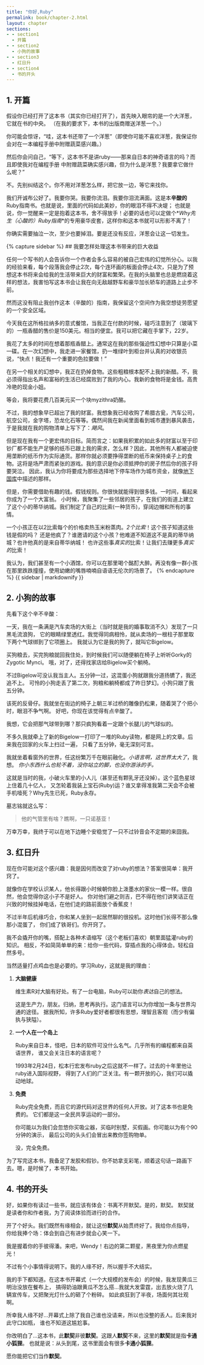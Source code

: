 ```yaml
---
title: "你好,Ruby"
permalink: book/chapter-2.html
layout: chapter
sections:
- - section1
  - 开篇
- - section2
  - 小狗的故事
- - section3
  - 红日升
- - section4
  - 书的开头
---
```


<a name="section1"></a>

## 1. 开篇

假设你已经打开了这本书（其实你已经打开了），首先映入眼帘的是一个大洋葱，它就在书的中央。
（在我的要求下，本书的出版商赠送洋葱一个。）

你可能会惊讶，“哇，这本书还带了一个洋葱”（即使你可能不喜欢洋葱，我保证你会对在一本编程手册中附赠蔬菜感兴趣。）

然后你会问自己，“等下，这本书不是讲ruby——那来自日本的神奇语言的吗？而且即使我对在编程手册
中附赠蔬菜确实感兴趣，但为什么是洋葱？我要拿它做什么呢？”

不。先别纠结这个。你不用对洋葱怎么样，把它放一边，等它来找你。

我们开诚布公好了。我要你哭。我要你流泪。我要你泪流满面。这是本**辛酸的**Ruby指南书。也就是说，里面的代码如此美妙，你的眼泪不得不决堤；
也就是说，你一觉醒来一定是抱着这本书，舍不得放手！必要的话也可以定做个*_Why先生（心酸的）Ruby指南_*的专用豪华皮套，这样你和这本书就可以形影不离了！

你确实需要抽泣一次，至少也要掉泪。要是还没有反应，洋葱会让这一切发生。

<div class=sidebar><aside>
{% capture sidebar %}
## 我要怎样处理这本书带来的巨大收益

任何一个写书的人会告诉你一个作者会多么容易的被自己宏伟的幻觉所分心。以我的经验来看，每个段落我会停止2次，每个连环画的板面会停止4次，只是为了预想这本书将来会给我的生活带来巨大的财富和繁荣。在我的头脑里也总是燃烧着这样的想法，我害怕写这本书会让我在向无敌越野车和豪华加长轿车的道路上止步不前。

然而这没有阻止我创作这本（辛酸的）指南，我保留这个空间作为我空想徒劳愿望的一个安全区域。

今天我在这所格拉纳多的意式餐馆，当我正在付款的时候，碰巧注意到了（玻璃下的）一瓶香醋的售价是150美元。相当的便宜。我可以把它藏在手掌下，22岁。

我花了太多的时间在想着那瓶香醋上。通常这在我的那些强迫性幻想中只算是小菜一碟。在一次幻想中，我走进一家餐馆，扔一堆绿叶到柜台并认真的对收银员说，“快点！我还有一个重要的色拉要做！”

在另一个相关的幻想中，我正在扔掉食物。这些粗粮根本配不上我的新醋。不，我必须得指出名声和富裕的生活已经腐败到了我的内心。我新的食物将是金钱。高贵冷艳的现金小姐。

等会，我将要花费几百美元买一个块myzithra奶酪。

不过，我的想象早已超出了我的财富。我想象我已经收购了希腊古瓮，汽车公司，航空公司，金字塔，恐龙化石等等。偶然间我在新闻里面看到城市遭到暴风袭击，于是我就在我的购物清单上写下了：*飓风*。

但是现在我有一个更宏伟的目标。简而言之：如果我积累的如此多的财富以至于印钞厂都不能生产足够的纸币已跟上我的需求，怎么样？因此，其他所有人都被迫使用垄断的纸币作为实际通货。那样你就必须要挣得垄断的纸币来保持桌子上的食物。这将是场严肃而紧张的游戏。我的意识是你必须抵押你的房子然后你的孩子将要哭泣。
因此，我认为你将要成为那些选择地下停车场作为城市资金，就像[地下国库](http://groups.yahoo.com/group/monopoly/message/37)中描述的那样。

但是，你需要借助有趣的钱。假钱规则。你很快就能得到很多钱。一时间，看起来你成为了一个大富翁。
小时候，我聚集了一些邻居的孩子，在我们的街道上建立了这个小的蒂华纳城。我们制定了自己的比索(一种货币)，穿阔边帽和所有的事情。

一个小孩正在以2比索每个的价格卖热玉米粉蒸肉。*2个比索*！这个孩子知道这些钱是假的吗？
还是他疯了？谁邀请的这个小孩？他难道不知道这不是真的蒂华纳城？也许他真的是来自蒂华纳城！
也许这些事*真实的*比索！让我们去赚更多*真实的*比索！

我认为，我们甚至有一个小酒馆，你可以在那里喝个酩酊大醉。再没有像一群小孩在那里跌跌撞撞，使用幼嫩的嘴唇喃喃自语语无伦次的场景了。
{% endcapture %}
{{ sidebar | markdownify }}
</aside></div>

<a name="section2"></a>

## 2. 小狗的故事

先看下这个辛不辛酸：

一天，我在一条满是汽车卖场的大街上（当时就是我的婚事取消不久）发现了一只黑毛流浪狗，
它的眼睛绿里透红。我觉得同病相怜，就从卖场的一根柱子那里取下两个气球绑到了它项圈上。
我就认为它是我的狗了，就叫它Bigelow。

买狗粮去，买完狗粮就回我住处，到时候我们可以随便躺在椅子上听听Gorky的Zygotic Mynci。
哦，对了，还得找家店给Bigelow买个躺椅。

不过Bigelow可没认我当主人。五分钟一过，这混蛋小狗就跟我分道扬镳了，我还追不上。
可怜的小狗走丢了第二次，狗粮和躺椅都成了昨日梦幻。小狗只跟了我五分钟。

该死的反骨仔。我就坐在街边的椅子上朝三羊过桥的雕像扔松果，随着哭了个把小时，眼泪不争气啊。
好吧，你现在该觉得有点辛酸了。

我想，它会把那气球带到哪？那只疯狗看着一定跟个长腿儿的气球似的。

不多久我就牵上了新的Bigelow一打印了一堆的Ruby读物，都是网上的文章。后来我在回家的火车上扫过一遍，
只看了五分钟，毫无深刻可言。

我就坐着看窗外的世界，任这纷繁万千在眼前融化。*小语言啊，这世界太大了*，我想。
*你小东西什么也轮不着，没你站立的脚，也没你游泳的手。*

这就是当时的我，小破火车里的小人儿（甚至还有颗乳牙还没掉）。这个蓝色星球上住着几十亿人，
又怎轮着我装上宝石(Ruby)运？谁又拿得准我第二天会不会被手机噎死？Why先生已死，Ruby永存。

墓志铭就这么写：

> 他的气管里有啥？瞧啊，一只诺基亚！

万幸万幸，我终于可以在地下边睡个安稳觉了一只不过铃音会不定期的来囧我。

<a name="section3"></a>

## 3. 红日升

现在你可能对这个感兴趣：我是因何而改变了对ruby的想法？答案很简单：我开窍了。

就像你在学校认识某人，他长得跟小时候朝你脸上泼墨水的家伙一模一样。很自然，他会觉得你这小子不是好人。
你对他们避之则吉，巴不得在他们讲笑话正在兴致的时候挂掉电话，在他们走的路前面放个香蕉皮！

不过半年后机缘巧合，你和某人坐到一起居然聊的很投机。这时他们长得不那么像那小混蛋了，
你们成了铁哥们。你开窍了。

我不会撬开你的嘴，搭配上各种术语缩写（这个老板们喜欢）朝里面猛灌ruby的知识。
相反，不如简简单单的来：给你一些代码，穿插点我的心得体会。轻松自然多号。

当然适量打点鸡血也是必要的。学习Ruby，这就是我的理由：

1.  **大脑健康**
    
    维生素R对大脑有好处。有了一台电脑，Ruby可以助你*表达*自己的想法。

    这是生产力，朋友。归纳，思考再执行。这门语言可以为你增加一条与世界沟通的途径。
据我所知，许多Ruby爱好者都很有思想，理智且客观（而少有偏执与狭隘）。

2.  **一个人在一个岛上**
    
    Ruby来自日本，怪吧，日本的软件可没什么名气。几乎所有的编程都来自英语世界，
谁又会关注日本的语言呢？
    
    1993年2月24日，松本行宏发布ruby之后这就不一样了。过去的十年里他让ruby进入国际视野，
得到了人们的广泛关注。有一颗开放的心，我们可以撬动地球。

3.  **免费**
    
    Ruby完全免费，而且它的源代码对这世界的任何人开放。对了这本书也是免费的。
它们都是这一全民共享运动的一部分。

    你可能以为我们会忽悠你买吸尘器，买临时别墅，买假画。你可能以为有个90分钟的演示，
最后公司的头头们会冒出来教你签购物单。    

    没，完全免费。

为了写完这本书，我备足了发胶和假钞。你不妨拿支彩笔，顺着这句话一路画下去。嗯，是时候了，本书开始。

<a name="section4"></a>

## 4. 书的开头

好，如果你有读过一些书，就应该有体会：书离不开默契。是的，默契。
默契就是读者你和作者我，为了阅读体验而进行的合作。

开了个好头。我们既然有缘相会，就让这份**默契**从始贯终好了。我给你点指导，
你给我捧个场：体会到自己有进步就会心笑一下。

我是握着你的手彼得潘。来吧，Wendy！右边的第二颗星，黑夜里为你点燃星光！

不过有个小事情得说明下。我的人缘不好，所以握手不大结实。

我的手下都知道。在这本书开幕式（一个大规模的发布会）的时候，我发现黄瓜三明治没放在餐布上，
搞得奶油跟黄瓜不怎么搭...我就大发雷霆，出去放火烧了几辆宣传车，又把聚光灯什么的砸了个粉碎。
如此疯狂到了半夜，场面何其壮观啊。

所幸我人缘不好...开幕式上除了我自己谁也没请来，所以也没整的丢人。后来我对此守口如瓶，
谁也不知道这尴尬事。

你改明白了...这本书，此**默契**非彼**默契**。这跟人**默契**不来，这里的**默契**就是指**卡通小狐狸**。
也就是说：从头到尾，这书里面会有很多**卡通小狐狸**。


愿你能把它们当作**默契**。

